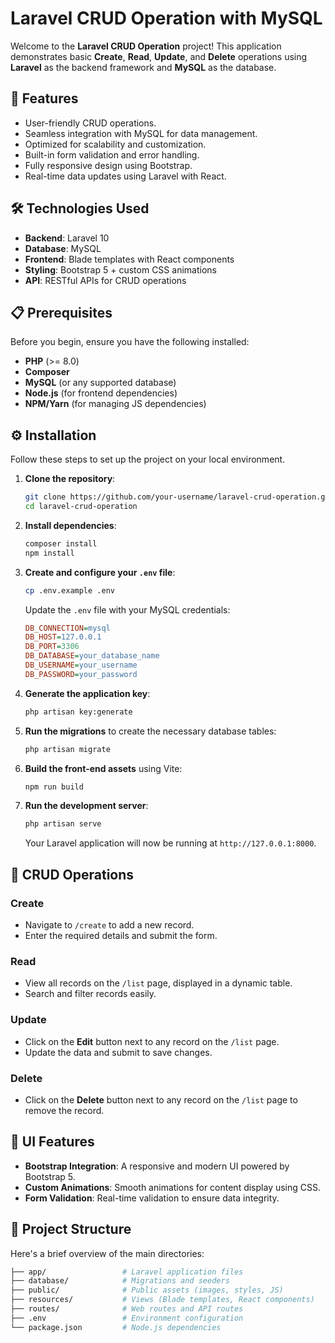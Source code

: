 # Laravel CRUD Operation with MySQL

Welcome to the **Laravel CRUD Operation** project! This application demonstrates basic **Create**, **Read**, **Update**, and **Delete** operations using **Laravel** as the backend framework and **MySQL** as the database.

## 🚀 Features

- User-friendly CRUD operations.
- Seamless integration with MySQL for data management.
- Optimized for scalability and customization.
- Built-in form validation and error handling.
- Fully responsive design using Bootstrap.
- Real-time data updates using Laravel with React.

## 🛠️ Technologies Used

- **Backend**: Laravel 10
- **Database**: MySQL
- **Frontend**: Blade templates with React components
- **Styling**: Bootstrap 5 + custom CSS animations
- **API**: RESTful APIs for CRUD operations

## 📋 Prerequisites

Before you begin, ensure you have the following installed:

- **PHP** (>= 8.0)
- **Composer**
- **MySQL** (or any supported database)
- **Node.js** (for frontend dependencies)
- **NPM/Yarn** (for managing JS dependencies)

## ⚙️ Installation

Follow these steps to set up the project on your local environment.

1. **Clone the repository**:

    ```bash
    git clone https://github.com/your-username/laravel-crud-operation.git
    cd laravel-crud-operation
    ```

2. **Install dependencies**:

    ```bash
    composer install
    npm install
    ```

3. **Create and configure your `.env` file**:

    ```bash
    cp .env.example .env
    ```

    Update the `.env` file with your MySQL credentials:

    ```ini
    DB_CONNECTION=mysql
    DB_HOST=127.0.0.1
    DB_PORT=3306
    DB_DATABASE=your_database_name
    DB_USERNAME=your_username
    DB_PASSWORD=your_password
    ```

4. **Generate the application key**:

    ```bash
    php artisan key:generate
    ```

5. **Run the migrations** to create the necessary database tables:

    ```bash
    php artisan migrate
    ```

6. **Build the front-end assets** using Vite:

    ```bash
    npm run build
    ```

7. **Run the development server**:

    ```bash
    php artisan serve
    ```

    Your Laravel application will now be running at `http://127.0.0.1:8000`.

## 🛑 CRUD Operations

### Create
- Navigate to `/create` to add a new record.
- Enter the required details and submit the form.
  
### Read
- View all records on the `/list` page, displayed in a dynamic table.
- Search and filter records easily.

### Update
- Click on the **Edit** button next to any record on the `/list` page.
- Update the data and submit to save changes.

### Delete
- Click on the **Delete** button next to any record on the `/list` page to remove the record.

## 🎨 UI Features

- **Bootstrap Integration**: A responsive and modern UI powered by Bootstrap 5.
- **Custom Animations**: Smooth animations for content display using CSS.
- **Form Validation**: Real-time validation to ensure data integrity.
  
## 📂 Project Structure

Here's a brief overview of the main directories:

```bash
├── app/                 # Laravel application files
├── database/            # Migrations and seeders
├── public/              # Public assets (images, styles, JS)
├── resources/           # Views (Blade templates, React components)
├── routes/              # Web routes and API routes
├── .env                 # Environment configuration
└── package.json         # Node.js dependencies

